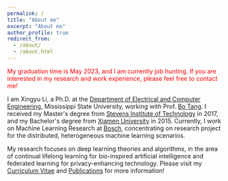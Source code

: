 ```yaml
---
permalink: /
title: "About me"
excerpt: "About me"
author_profile: true
redirect_from: 
  - /about/
  - /about.html
---
```

<span style="color:red">My graduation time is May 2023, and I am currently job hunting. If you are interested in my research and work experience, please feel free to contact me! 
</span>

I am Xingyu Li, a Ph.D. at the [Department of Electrical and Computer Engineering](https://www.ece.msstate.edu/), Mississippi State University, working with Prof. [Bo Tang](https://users.wpi.edu/~btang1/). I received my Master's degree from [Stevens Institute of Technology](https://www.stevens.edu/) in 2017, and my Bachelor's degree from [Xiamen University](https://www.xmu.edu.cn/) in 2015. Currently, I work on Machine Learning Research at [Bosch](https://www.bosch-ai.com/), concentrating on research project for the distributed, heterogeneous machine learning scenarios.

My research focuses on deep learning theories and algorithms, in the area of continual lifelong learning for bio-inspired artificial intelligence and federated learning for privacy-enhancing technology. Please visit my [Curriculum Vitae](https://nikoxing.github.io/cv/) and [Publications](https://nikoxing.github.io/publications/) for more information!